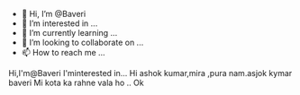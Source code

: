 - 👋 Hi, I’m @Baveri
- 👀 I’m interested in ...
- 🌱 I’m currently learning ...
- 💞️ I’m looking to collaborate on ...
- 📫 How to reach me ...

<!---
Baveri/Baveri is a ✨ special ✨ repository because its `README.md` (this file) appears on your GitHub profile.
You can click the Preview link to take a look at your changes.
--->
Hi,I'm@Baveri
I'minterested  in...
 Hi  ashok kumar,mira ,pura nam.asjok kymar baveri
Mi kota ka rahne vala ho ..
Ok 

